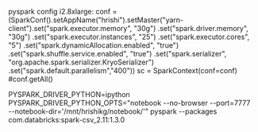 
pyspark config i2.8xlarge:
conf = (SparkConf().setAppName("hrishi").setMaster("yarn-client").set("spark.executor.memory", "30g")
       .set("spark.driver.memory", "30g") .set("spark.executor.instances", "25") .set("spark.executor.cores", "5")
       .set("spark.dynamicAllocation.enabled", "true") .set("spark.shuffle.service.enabled", "true")
       .set("spark.serializer", "org.apache.spark.serializer.KryoSerializer") .set("spark.default.parallelism","400"))
sc = SparkContext(conf=conf)
#conf.getAll()



PYSPARK_DRIVER_PYTHON=ipython PYSPARK_DRIVER_PYTHON_OPTS="notebook --no-browser --port=7777 \
--notebook-dir='/mnt/hrishikg/notebook/'" pyspark --packages com.databricks:spark-csv_2.11:1.3.0
